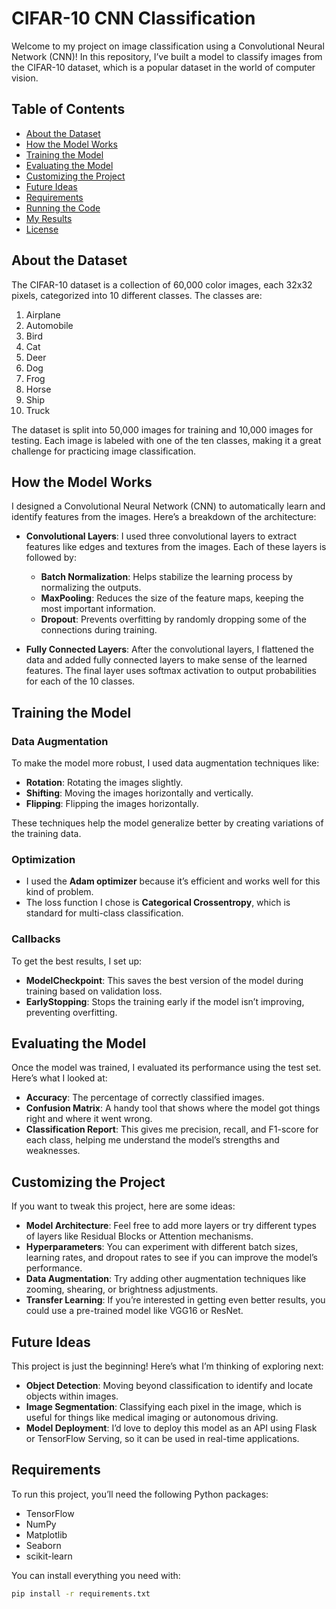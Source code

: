 # CIFAR-10 CNN Classification

Welcome to my project on image classification using a Convolutional Neural Network (CNN)! In this repository, I’ve built a model to classify images from the CIFAR-10 dataset, which is a popular dataset in the world of computer vision.

## Table of Contents

- [About the Dataset](#about-the-dataset)
- [How the Model Works](#how-the-model-works)
- [Training the Model](#training-the-model)
- [Evaluating the Model](#evaluating-the-model)
- [Customizing the Project](#customizing-the-project)
- [Future Ideas](#future-ideas)
- [Requirements](#requirements)
- [Running the Code](#running-the-code)
- [My Results](#my-results)
- [License](#license)

## About the Dataset

The CIFAR-10 dataset is a collection of 60,000 color images, each 32x32 pixels, categorized into 10 different classes. The classes are:
1. Airplane
2. Automobile
3. Bird
4. Cat
5. Deer
6. Dog
7. Frog
8. Horse
9. Ship
10. Truck

The dataset is split into 50,000 images for training and 10,000 images for testing. Each image is labeled with one of the ten classes, making it a great challenge for practicing image classification.

## How the Model Works

I designed a Convolutional Neural Network (CNN) to automatically learn and identify features from the images. Here’s a breakdown of the architecture:

- **Convolutional Layers**: I used three convolutional layers to extract features like edges and textures from the images. Each of these layers is followed by:
  - **Batch Normalization**: Helps stabilize the learning process by normalizing the outputs.
  - **MaxPooling**: Reduces the size of the feature maps, keeping the most important information.
  - **Dropout**: Prevents overfitting by randomly dropping some of the connections during training.

- **Fully Connected Layers**: After the convolutional layers, I flattened the data and added fully connected layers to make sense of the learned features. The final layer uses softmax activation to output probabilities for each of the 10 classes.

## Training the Model

### Data Augmentation
To make the model more robust, I used data augmentation techniques like:
- **Rotation**: Rotating the images slightly.
- **Shifting**: Moving the images horizontally and vertically.
- **Flipping**: Flipping the images horizontally.

These techniques help the model generalize better by creating variations of the training data.

### Optimization
- I used the **Adam optimizer** because it’s efficient and works well for this kind of problem.
- The loss function I chose is **Categorical Crossentropy**, which is standard for multi-class classification.

### Callbacks
To get the best results, I set up:
- **ModelCheckpoint**: This saves the best version of the model during training based on validation loss.
- **EarlyStopping**: Stops the training early if the model isn’t improving, preventing overfitting.

## Evaluating the Model

Once the model was trained, I evaluated its performance using the test set. Here’s what I looked at:
- **Accuracy**: The percentage of correctly classified images.
- **Confusion Matrix**: A handy tool that shows where the model got things right and where it went wrong.
- **Classification Report**: This gives me precision, recall, and F1-score for each class, helping me understand the model’s strengths and weaknesses.

## Customizing the Project

If you want to tweak this project, here are some ideas:
- **Model Architecture**: Feel free to add more layers or try different types of layers like Residual Blocks or Attention mechanisms.
- **Hyperparameters**: You can experiment with different batch sizes, learning rates, and dropout rates to see if you can improve the model’s performance.
- **Data Augmentation**: Try adding other augmentation techniques like zooming, shearing, or brightness adjustments.
- **Transfer Learning**: If you’re interested in getting even better results, you could use a pre-trained model like VGG16 or ResNet.

## Future Ideas

This project is just the beginning! Here’s what I’m thinking of exploring next:
- **Object Detection**: Moving beyond classification to identify and locate objects within images.
- **Image Segmentation**: Classifying each pixel in the image, which is useful for things like medical imaging or autonomous driving.
- **Model Deployment**: I’d love to deploy this model as an API using Flask or TensorFlow Serving, so it can be used in real-time applications.

## Requirements

To run this project, you’ll need the following Python packages:
- TensorFlow
- NumPy
- Matplotlib
- Seaborn
- scikit-learn

You can install everything you need with:
```bash
pip install -r requirements.txt
